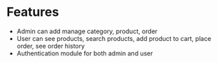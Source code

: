 # Features
- Admin can add manage category, product, order
- User can see products, search products, add product to cart, place order, see order history
- Authentication module for both admin and user

